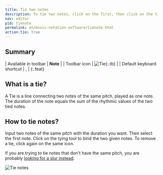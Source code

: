 ```yaml
---
title: Tie two notes
description: To tie two notes, click on the first, then click on the tie tool. Only notes with the same pitch can be tied.
nav: editor
pid: tienote
permalink: en/music-notation-software/tienote.html
action.tie: true
---
```


## Summary

| Available in toolbar | **Note** |
| Toolbar icon | ![Tie](https://prod.flat-cdn.com/img/icons/editorActions/tie.svg){:.tb} |
| Default keyboard shortcut |  <span class="kb-container"><span class="kb">,</span></span> |
{:.feat}

## What is a tie?

A Tie is a line connecting two notes of the same pitch, played as one note. The duration of the note equals the sum of the rhythmic values of the two tied notes. 

## How to tie notes?

Input two notes of the same pitch with the duration you want. Then select the first note. Click on the tying tool to bind the two given notes. To remove a tie, click again on the same icon.

If you are trying to tie notes that don't have the same pitch, you are probably [looking for a slur instead](/help/en/music-notation-software/slur.html).

![Tie notes](/help/assets/img/editor/tie.gif)